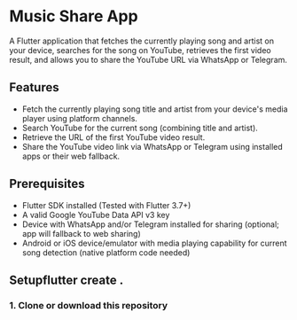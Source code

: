 # Music Share App

A Flutter application that fetches the currently playing song and artist on your device, searches for the song on YouTube, retrieves the first video result, and allows you to share the YouTube URL via WhatsApp or Telegram.

## Features

- Fetch the currently playing song title and artist from your device's media player using platform channels.
- Search YouTube for the current song (combining title and artist).
- Retrieve the URL of the first YouTube video result.
- Share the YouTube video link via WhatsApp or Telegram using installed apps or their web fallback.

## Prerequisites

- Flutter SDK installed (Tested with Flutter 3.7+)
- A valid Google YouTube Data API v3 key
- Device with WhatsApp and/or Telegram installed for sharing (optional; app will fallback to web sharing)
- Android or iOS device/emulator with media playing capability for current song detection (native platform code needed)

## Setupflutter create .

### 1. Clone or download this repository

